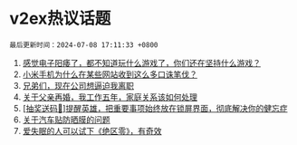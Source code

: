 # v2ex热议话题

`最后更新时间：2024-07-08 17:11:33 +0800`

1. [感觉电子阳痿了，都不知道玩什么游戏了，你们还在坚持什么游戏？](https://www.v2ex.com/t/1055652)
1. [小米手机为什么在某些网站收到这么多口诛笔伐？](https://www.v2ex.com/t/1055478)
1. [兄弟们，现在公司想逼迫我离职](https://www.v2ex.com/t/1055560)
1. [关于父亲再婚，我工作五年，家庭关系该如何处理](https://www.v2ex.com/t/1055504)
1. [[抽奖送码🎁]提醒英雄，把重要事项始终放在锁屏界面，彻底解决你的健忘症](https://www.v2ex.com/t/1055571)
1. [关于汽车贴防晒膜的问题](https://www.v2ex.com/t/1055545)
1. [爱失眠的人可以试下《绝区零》，有奇效](https://www.v2ex.com/t/1055547)

